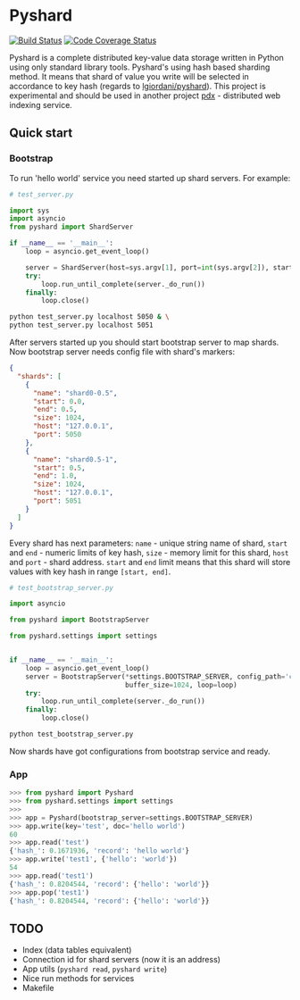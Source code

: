 # Pyshard

[![Build Status](https://travis-ci.org/la9ran9e/pyshard.svg?branch=master)](https://travis-ci.org/la9ran9e/pyshard)
[![Code Coverage Status](https://codecov.io/gh/la9ran9e/pyshard/branch/master/graph/badge.svg)](https://codecov.io/gh/la9ran9e/pyshard)

Pyshard is a complete distributed key-value data storage 
written in Python using only standard library tools.
Pyshard's using hash based sharding method. It means 
that shard of value you write will be selected in accordance to
key hash (regards to [lgiordani/pyshard](https://github.com/lgiordani/pyshard)). 
This project is experimental and should be used in another 
project [pdx](https://github.com/la9ran9e/pdx) - distributed web indexing service.


## Quick start
### Bootstrap
To run 'hello world' service you need started up shard servers. For example:

```python
# test_server.py

import sys
import asyncio
from pyshard import ShardServer

if __name__ == '__main__':
    loop = asyncio.get_event_loop()

    server = ShardServer(host=sys.argv[1], port=int(sys.argv[2]), start=.0, end=1.0)
    try:
        loop.run_until_complete(server._do_run())
    finally:
        loop.close()
```
```bash
python test_server.py localhost 5050 & \
python test_server.py localhost 5051
```

After servers started up you should start bootstrap server to map shards. 
Now bootstrap server needs config file with shard's markers:

```json
{
  "shards": [
    {
      "name": "shard0-0.5",
      "start": 0.0,
      "end": 0.5,
      "size": 1024,
      "host": "127.0.0.1",
      "port": 5050
    },
    {
      "name": "shard0.5-1",
      "start": 0.5,
      "end": 1.0,
      "size": 1024,
      "host": "127.0.0.1",
      "port": 5051
    }
  ]
}
```
Every shard has next parameters:
`name` - unique string name of shard,
`start` and `end` - numeric limits of key hash,
`size` - memory limit for this shard,
`host` and `port` - shard address.
`start` and `end` limit means that this shard will store values with key hash in range `[start, end]`.
 
```python
# test_bootstrap_server.py

import asyncio

from pyshard import BootstrapServer

from pyshard.settings import settings


if __name__ == '__main__':
    loop = asyncio.get_event_loop()
    server = BootstrapServer(*settings.BOOTSTRAP_SERVER, config_path='config_example.json',
                             buffer_size=1024, loop=loop)
    try:
        loop.run_until_complete(server._do_run())
    finally:
        loop.close()

```

```bash
python test_bootstrap_server.py
```

Now shards have got configurations from bootstrap service and ready.

### App


```python
>>> from pyshard import Pyshard
>>> from pyshard.settings import settings
>>> 
>>> app = Pyshard(bootstrap_server=settings.BOOTSTRAP_SERVER)
>>> app.write(key='test', doc='hello world')
60
>>> app.read('test')
{'hash_': 0.1671936, 'record': 'hello world'}
>>> app.write('test1', {'hello': 'world'})
54
>>> app.read('test1')
{'hash_': 0.8204544, 'record': {'hello': 'world'}}
>>> app.pop('test1')
{'hash_': 0.8204544, 'record': {'hello': 'world'}}
```

## TODO
* Index (data tables equivalent)
* Connection id for shard servers (now it is an address)
* App utils (`pyshard read`, `pyshard write`)
* Nice run methods for services
* Makefile
